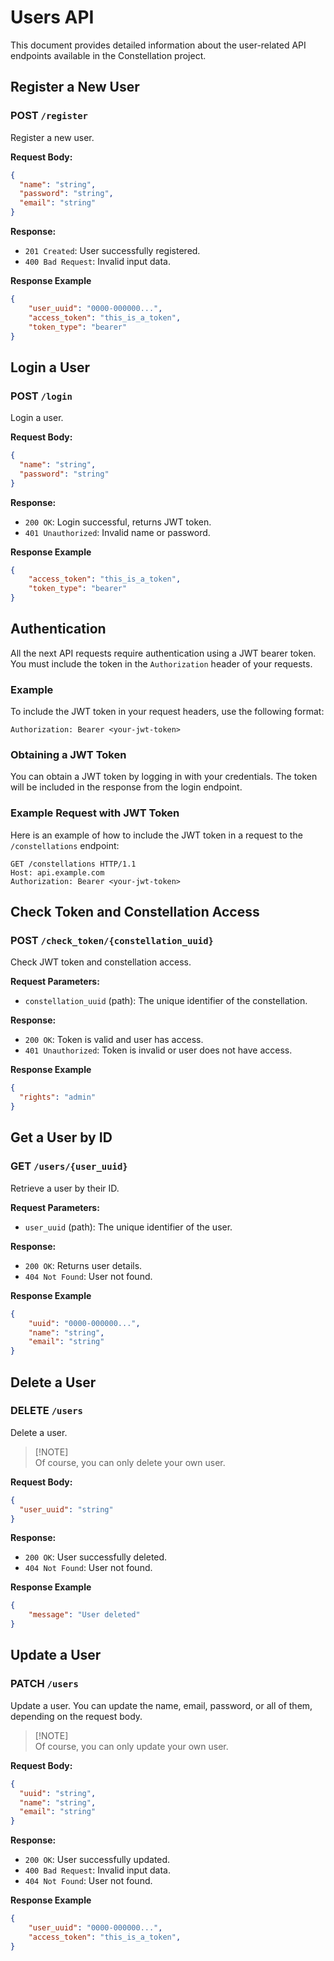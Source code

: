 # Users API

This document provides detailed information about the user-related API endpoints available in the Constellation project.

## Register a New User

### POST `/register`
Register a new user.

**Request Body:**
```json
{
  "name": "string",
  "password": "string",
  "email": "string"
}
```

**Response:**
- `201 Created`: User successfully registered.
- `400 Bad Request`: Invalid input data.

**Response Example**
```json
{
    "user_uuid": "0000-000000...",
    "access_token": "this_is_a_token",
    "token_type": "bearer"
}
```

## Login a User

### POST `/login`
Login a user.

**Request Body:**
```json
{
  "name": "string",
  "password": "string"
}
```

**Response:**
- `200 OK`: Login successful, returns JWT token.
- `401 Unauthorized`: Invalid name or password.

**Response Example**
```json
{
    "access_token": "this_is_a_token",
    "token_type": "bearer"
}
```

## Authentication

All the next API requests require authentication using a JWT bearer token. You must include the token in the `Authorization` header of your requests.

### Example

To include the JWT token in your request headers, use the following format:

```
Authorization: Bearer <your-jwt-token>
```

### Obtaining a JWT Token

You can obtain a JWT token by logging in with your credentials. The token will be included in the response from the login endpoint.

### Example Request with JWT Token

Here is an example of how to include the JWT token in a request to the `/constellations` endpoint:

```http
GET /constellations HTTP/1.1
Host: api.example.com
Authorization: Bearer <your-jwt-token>
```


## Check Token and Constellation Access

### POST `/check_token/{constellation_uuid}`
Check JWT token and constellation access.

**Request Parameters:**
- `constellation_uuid` (path): The unique identifier of the constellation.

**Response:**
- `200 OK`: Token is valid and user has access.
- `401 Unauthorized`: Token is invalid or user does not have access.

**Response Example**
```json
{
  "rights": "admin"
}
```

## Get a User by ID

### GET `/users/{user_uuid}`
Retrieve a user by their ID.

**Request Parameters:**
- `user_uuid` (path): The unique identifier of the user.

**Response:**
- `200 OK`: Returns user details.
- `404 Not Found`: User not found.

**Response Example**
```json
{
    "uuid": "0000-000000...",
    "name": "string",
    "email": "string"
}
```

## Delete a User

### DELETE `/users`
Delete a user.

> [!NOTE]\
> Of course, you can only delete your own user.

**Request Body:**
```json
{
  "user_uuid": "string"
}
```

**Response:**
- `200 OK`: User successfully deleted.
- `404 Not Found`: User not found.

**Response Example**
```json
{
    "message": "User deleted"
}
```

## Update a User

### PATCH `/users`
Update a user. You can update the name, email, password, or all of them, depending on the request body.

> [!NOTE]\
> Of course, you can only update your own user.

**Request Body:**
```json
{
  "uuid": "string",
  "name": "string",
  "email": "string"
}
```

**Response:**
- `200 OK`: User successfully updated.
- `400 Bad Request`: Invalid input data.
- `404 Not Found`: User not found.

**Response Example**
```json
{
    "user_uuid": "0000-000000...",
    "access_token": "this_is_a_token",
}
```
